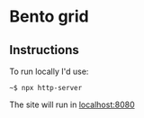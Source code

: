 # Bento grid

## Instructions

To run locally I'd use:

```
~$ npx http-server
```

The site will run in [localhost:8080](http://localhost:8080/)
